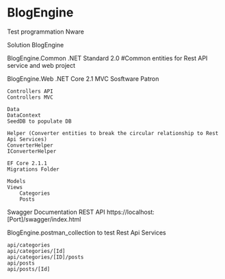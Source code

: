 # BlogEngine
Test programmation Nware

Solution BlogEngine

BlogEngine.Common 
	.NET Standard 2.0
	#Common entities for Rest API service and web project 

BlogEngine.Web
	.NET Core 2.1
	MVC Sosftware Patron

	Controllers API
	Controllers MVC

	Data
	DataContext
	SeedDB to populate DB

	Helper (Converter entities to break the circular relationship to Rest Api Services)
	ConverterHelper
	IConverterHelper

	EF Core 2.1.1
	Migrations Folder

	Models
	Views
		Categories
		Posts

Swagger Documentation REST API
https://localhost:[Port]/swagger/index.html

BlogEngine.postman_collection to test Rest Api Services

	api/categories
	api/categories/[Id]
	api/categories/[ID]/posts
	api/posts
	api/posts/[Id]
